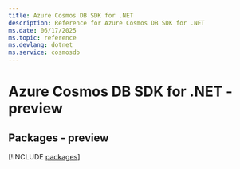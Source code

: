 ```yaml
---
title: Azure Cosmos DB SDK for .NET
description: Reference for Azure Cosmos DB SDK for .NET
ms.date: 06/17/2025
ms.topic: reference
ms.devlang: dotnet
ms.service: cosmosdb
---
```

# Azure Cosmos DB SDK for .NET - preview
## Packages - preview
[!INCLUDE [packages](cosmos-db-index.md)]